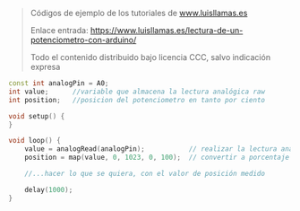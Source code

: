 > Códigos de ejemplo de los tutoriales de www.luisllamas.es
>
> Enlace entrada: https://www.luisllamas.es/lectura-de-un-potenciometro-con-arduino/
>
> Todo el contenido distribuido bajo licencia CCC, salvo indicación expresa

```cpp
const int analogPin = A0;
int value;      //variable que almacena la lectura analógica raw
int position;   //posicion del potenciometro en tanto por ciento

void setup() {
}

void loop() {
	value = analogRead(analogPin);			 // realizar la lectura analógica raw
	position = map(value, 0, 1023, 0, 100);  // convertir a porcentaje

	//...hacer lo que se quiera, con el valor de posición medido

	delay(1000);
}
```